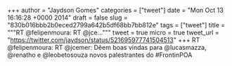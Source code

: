 
+++
author = "Jaydson Gomes"
categories = ["tweet"]
date = "Mon Oct 13 16:16:28 +0000 2014"
draft = false
slug = "830b016bbb2b0eced2799a642b5df68bb7bb812e"
tags = ["tweet"]
title = """RT @felipenmoura: RT @jce..."""
tweet = true
micro = true
tweet_url = "https://twitter.com/jaydson/status/521695977741504513"
+++
RT @felipenmoura: RT @jcemer: Dêem boas vindas para @lucasmazza, @renatho e @leobetosouza novos palestrantes do #FrontinPOA
